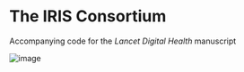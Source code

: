 # The IRIS Consortium
Accompanying code for the *Lancet Digital Health* manuscript

![image](https://drive.google.com/file/d/19nNXM3C2dIicMXPlRJSzfSPQtig9j1KI/view?usp=share_link)
